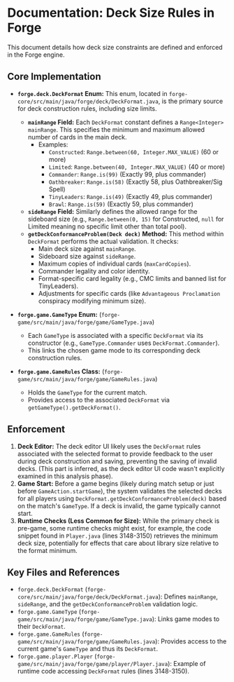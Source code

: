 # Documentation: Deck Size Rules in Forge

This document details how deck size constraints are defined and enforced in the Forge engine.

## Core Implementation

*   **`forge.deck.DeckFormat` Enum:** This enum, located in `forge-core/src/main/java/forge/deck/DeckFormat.java`, is the primary source for deck construction rules, including size limits.
    *   **`mainRange` Field:** Each `DeckFormat` constant defines a `Range<Integer> mainRange`. This specifies the minimum and maximum allowed number of cards in the main deck.
        *   Examples:
            *   `Constructed`: `Range.between(60, Integer.MAX_VALUE)` (60 or more)
            *   `Limited`: `Range.between(40, Integer.MAX_VALUE)` (40 or more)
            *   `Commander`: `Range.is(99)` (Exactly 99, plus commander)
            *   `Oathbreaker`: `Range.is(58)` (Exactly 58, plus Oathbreaker/Sig Spell)
            *   `TinyLeaders`: `Range.is(49)` (Exactly 49, plus commander)
            *   `Brawl`: `Range.is(59)` (Exactly 59, plus commander)
    *   **`sideRange` Field:** Similarly defines the allowed range for the sideboard size (e.g., `Range.between(0, 15)` for Constructed, `null` for Limited meaning no specific limit other than total pool).
    *   **`getDeckConformanceProblem(Deck deck)` Method:** This method within `DeckFormat` performs the actual validation. It checks:
        *   Main deck size against `mainRange`.
        *   Sideboard size against `sideRange`.
        *   Maximum copies of individual cards (`maxCardCopies`).
        *   Commander legality and color identity.
        *   Format-specific card legality (e.g., CMC limits and banned list for TinyLeaders).
        *   Adjustments for specific cards (like `Advantageous Proclamation` conspiracy modifying minimum size).

*   **`forge.game.GameType` Enum:** (`forge-game/src/main/java/forge/game/GameType.java`)
    *   Each `GameType` is associated with a specific `DeckFormat` via its constructor (e.g., `GameType.Commander` uses `DeckFormat.Commander`).
    *   This links the chosen game mode to its corresponding deck construction rules.

*   **`forge.game.GameRules` Class:** (`forge-game/src/main/java/forge/game/GameRules.java`)
    *   Holds the `GameType` for the current match.
    *   Provides access to the associated `DeckFormat` via `getGameType().getDeckFormat()`.

## Enforcement

1.  **Deck Editor:** The deck editor UI likely uses the `DeckFormat` rules associated with the selected format to provide feedback to the user during deck construction and saving, preventing the saving of invalid decks. (This part is inferred, as the deck editor UI code wasn't explicitly examined in this analysis phase).
2.  **Game Start:** Before a game begins (likely during match setup or just before `GameAction.startGame`), the system validates the selected decks for all players using `DeckFormat.getDeckConformanceProblem(deck)` based on the match's `GameType`. If a deck is invalid, the game typically cannot start.
3.  **Runtime Checks (Less Common for Size):** While the primary check is pre-game, some runtime checks might exist, for example, the code snippet found in `Player.java` (lines 3148-3150) retrieves the minimum deck size, potentially for effects that care about library size relative to the format minimum.

## Key Files and References

*   `forge.deck.DeckFormat` (`forge-core/src/main/java/forge/deck/DeckFormat.java`): Defines `mainRange`, `sideRange`, and the `getDeckConformanceProblem` validation logic.
*   `forge.game.GameType` (`forge-game/src/main/java/forge/game/GameType.java`): Links game modes to their `DeckFormat`.
*   `forge.game.GameRules` (`forge-game/src/main/java/forge/game/GameRules.java`): Provides access to the current game's `GameType` and thus its `DeckFormat`.
*   `forge.game.player.Player` (`forge-game/src/main/java/forge/game/player/Player.java`): Example of runtime code accessing `DeckFormat` rules (lines 3148-3150).